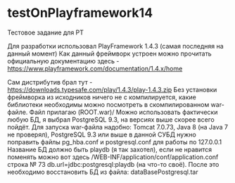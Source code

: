 # testOnPlayframework14
Тестовое задание для РТ 

Для разработки использовал PlayFramework 1.4.3 (самая последняя на данный момент)
Как данный фреймворк устроен можно прочитать официальную документацию здесь -
https://www.playframework.com/documentation/1.4.x/home

Сам дистрибутив брал тут - https://downloads.typesafe.com/play/1.4.3/play-1.4.3.zip
Без установки фреймворка из исходников ничего не с компилируется, какие библиотеки необходимы
можно посмотреть в скомпилированном war-файле. Файл прилагаю (ROOT.war)/
Можно использовать фактически любую БД, я выбрал PostgreSQL 9.3, на версиях выше скорее всего пойдёт.
Для запуска war-файла надобно: Tomcat 7.0.73, Java 8 (на Java 7 не проверял), PostgreSQL 9.3 или выше
в данной СУБД нужно поправить файлы pg_hba.conf и postgresql.conf для работы по 127.0.0.1
Название БД должно быть playdb (я так захотел), если не нравится поменять можно 
вот здесь /WEB-INF/application/conf/application.conf строка № 73 db.url=jdbc:postgresql:playdb (на что-то своё).
После это необходимо восстановить БД из файла: dataBasePostgresql.tar


